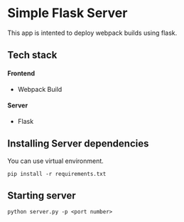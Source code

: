 # Simple Flask Server

This app is intented to deploy webpack builds using flask.

## Tech stack

#### Frontend

- Webpack Build

#### Server

- Flask

## Installing Server dependencies
You can use virtual environment.
```
pip install -r requirements.txt
```

## Starting server
```
python server.py -p <port number>
```